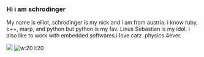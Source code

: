 ### Hi i am schrodinger
My name is elliot, schrodinger is my nick and i am from austria. i know ruby, c++, marp, and python but python is my fav.
Linus Sebastian is my idol. i also like to work with embedded softwares.i love catz. physics 4ever.

![](https://media.tenor.com/k4iL_WA7ucAAAAAM/superposition-cat.gif) ![w:20 l:20](https://media.tenor.com/46csgB9V7yEAAAAM/linus.gif)
